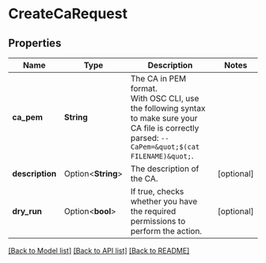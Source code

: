 # CreateCaRequest

## Properties

Name | Type | Description | Notes
------------ | ------------- | ------------- | -------------
**ca_pem** | **String** | The CA in PEM format.<br />With OSC CLI, use the following syntax to make sure your CA file is correctly parsed: `--CaPem=&quot;$(cat FILENAME)&quot;`. | 
**description** | Option<**String**> | The description of the CA. | [optional]
**dry_run** | Option<**bool**> | If true, checks whether you have the required permissions to perform the action. | [optional]

[[Back to Model list]](../README.md#documentation-for-models) [[Back to API list]](../README.md#documentation-for-api-endpoints) [[Back to README]](../README.md)


